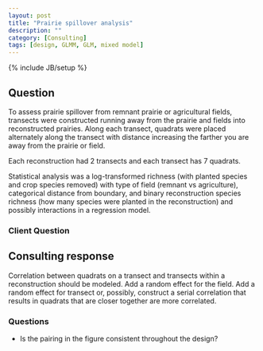 ```yaml
---
layout: post
title: "Prairie spillover analysis"
description: ""
category: [Consulting]
tags: [design, GLMM, GLM, mixed model]
---
```

{% include JB/setup %}

## Question

To assess prairie spillover from remnant prairie or agricultural fields, 
transects were constructed running away from the prairie and fields into 
reconstructed prairies. 
Along each transect, quadrats were placed alternately along the transect with
distance increasing the farther you are away from the prairie or field. 

Each reconstruction had 2 transects and each transect has 7 quadrats. 

Statistical analysis was a log-transformed richness 
(with planted species and crop species removed) with type of field 
(remnant vs agriculture), categorical distance from boundary, 
and binary reconstruction species richness 
(how many species were planted in the reconstruction) and
possibly interactions in a regression model.

### Client Question





## Consulting response

Correlation between quadrats on a transect and transects within a reconstruction
should be modeled. Add a random effect for the field. Add a random effect for 
transect or, possibly, construct a serial correlation that results in quadrats
that are closer together are more correlated. 

### Questions

- Is the pairing in the figure consistent throughout the design?